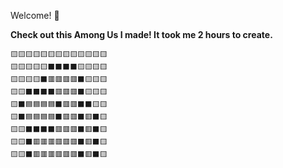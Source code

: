 Welcome! 👋

**Check out this Among Us I made! It took me 2 hours to create.**
```
🟨🟨🟨🟨🟨🟨🟨🟨🟨🟨🟨🟨🟨
🟨🟨🟨🟨🟨⬛⬛⬛⬛🟨🟨🟨🟨
🟨🟨🟨🟨⬛🟥🟥🟥🟥⬛🟨🟨🟨
🟨🟨⬛⬛⬛⬛🟥🟥🟥⬛🟨🟨🟨
🟨⬛🟦🟦🟦🟦⬛🟥🟥⬛⬛🟨🟨
🟨⬛🟦🟦🟦🟦⬛🟥🟥⬛🟥⬛🟨
🟨🟨⬛⬛⬛⬛🟥🟥🟥⬛🟥⬛🟨
🟨🟨⬛🟥🟥🟥🟥🟥🟥⬛🟥⬛🟨
🟨🟨⬛🟥🟥🟥🟥🟥🟥⬛🟥⬛🟨
```
